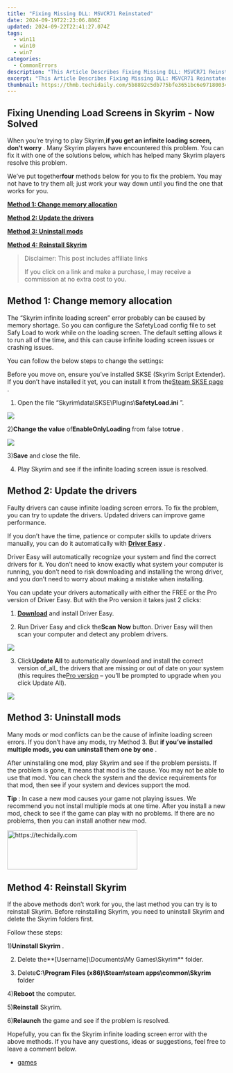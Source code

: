 ```yaml
---
title: "Fixing Missing DLL: MSVCR71 Reinstated"
date: 2024-09-19T22:23:06.886Z
updated: 2024-09-22T22:41:27.074Z
tags:
  - win11
  - win10
  - win7
categories:
  - CommonErrors
description: "This Article Describes Fixing Missing DLL: MSVCR71 Reinstated"
excerpt: "This Article Describes Fixing Missing DLL: MSVCR71 Reinstated"
thumbnail: https://thmb.techidaily.com/5b8892c5db775bfe3651bc6e97180034918a1871516139b779bbf46994cbed29.jpg
---
```


## Fixing Unending Load Screens in Skyrim - Now Solved

 When you’re trying to play Skyrim,**if you get an infinite loading screen, don’t worry** . Many Skyrim players have encountered this problem. You can fix it with one of the solutions below, which has helped many Skyrim players resolve this problem.  

 We’ve put together**four** methods below for you to fix the problem. You may not have to try them all; just work your way down until you find the one that works for you.  

[**Method 1: Change memory allocation**](#method1)

[**Method 2: Update the drivers**](#method2)

[**Method 3: Uninstall mods**](#method3)

[**Method 4: Reinstall Skyrim**](#method4)

>  Disclaimer: This post includes affiliate links
>
>  If you click on a link and make a purchase, I may receive a commission at no extra cost to you.
>

## Method 1: Change memory allocation

 The “Skyrim infinite loading screen” error probably can be caused by memory shortage. So you can configure the SafetyLoad config file to set Safy Load to work while on the loading screen. The default setting allows it to run all of the time, and this can cause infinite loading screen issues or crashing issues.  

 You can follow the below steps to change the settings:  

 Before you move on, ensure you’ve installed SKSE (Skyrim Script Extender). If you don’t have installed it yet, you can install it from the[Steam SKSE page](https://store.steampowered.com/app/365720/Skyrim%5FScript%5FExtender%5FSKSE/) .  

 1) Open the file “Skyrim\\data\\SKSE\\Plugins\\**SafetyLoad.ini** ”.

![](https://images.drivereasy.com/wp-content/uploads/2019/06/image-102.png)

 2)**Change the value** of**EnableOnlyLoading** from false to**true** .

![](https://images.drivereasy.com/wp-content/uploads/2019/06/image-103.png)

 3)**Save** and close the file.

 4) Play Skyrim and see if the infinite loading screen issue is resolved.  

## Method 2: Update the drivers

 Faulty drivers can cause infinite loading screen errors. To fix the problem, you can try to update the drivers. Updated drivers can improve game performance.  

 If you don’t have the time, patience or computer skills to update drivers manually, you can do it automatically with **[Driver Easy](https://tools.techidaily.com/drivereasy/download/)**  .

 Driver Easy will automatically recognize your system and find the correct drivers for it. You don’t need to know exactly what system your computer is running, you don’t need to risk downloading and installing the wrong driver, and you don’t need to worry about making a mistake when installing.

 You can update your drivers automatically with either the FREE or the Pro version of Driver Easy. But with the Pro version it takes just 2 clicks:

 1) **[Download](https://tools.techidaily.com/drivereasy/download/)** [](https://tools.techidaily.com/drivereasy/download/) and install Driver Easy.

 2) Run Driver Easy and click the**Scan Now** button. Driver Easy will then scan your computer and detect any problem drivers.

![](https://images.drivereasy.com/wp-content/uploads/2019/06/image-100.png)

 3) Click**Update All** to automatically download and install the correct version of_all_ the drivers that are missing or out of date on your system (this requires the[Pro version](https://tools.techidaily.com/drivereasy/download/) – you’ll be prompted to upgrade when you click Update All).

![](https://images.drivereasy.com/wp-content/uploads/2022/02/de-update-all-rtx-3080.jpg)

## Method 3: Uninstall mods

 Many mods or mod conflicts can be the cause of infinite loading screen errors. If you don’t have any mods, try Method 3\. But **if you’ve installed multiple mods, you can uninstall them one by one** .  

 After uninstalling one mod, play Skyrim and see if the problem persists. If the problem is gone, it means that mod is the cause. You may not be able to use that mod. You can check the system and the device requirements for that mod, then see if your system and devices support the mod.  

**Tip** : In case a new mod causes your game not playing issues. We recommend you not install multiple mods at one time. After you install a new mod, check to see if the game can play with no problems. If there are no problems, then you can install another new mod.

<!-- affiliate ads begin -->
<a href="https://aligracehair.sjv.io/c/5597632/2135414/19272" target="_top" id="2135414">
  <img src="//a.impactradius-go.com/display-ad/19272-2135414" border="0" alt="https://techidaily.com" width="300" height="90"/>
</a>
<img height="0" width="0" src="https://aligracehair.sjv.io/i/5597632/2135414/19272" style="position:absolute;visibility:hidden;" border="0" />
<!-- affiliate ads end -->

## Method 4: Reinstall Skyrim

 If the above methods don’t work for you, the last method you can try is to reinstall Skyrim. Before reinstalling Skyrim, you need to uninstall Skyrim and delete the Skyrim folders first.  

 Follow these steps:  

 1)**Uninstall Skyrim** .

 2) Delete the**\[Username\]\\Documents\\My Games\\Skyrim** folder.

 3) Delete**C:\\Program Files (x86)\\Steam\\steam apps\\common\\Skyrim** folder

 4)**Reboot** the computer.

 5)**Reinstall** Skyrim.

 6)**Relaunch** the game and see if the problem is resolved.  

 Hopefully, you can fix the Skyrim infinite loading screen error with the above methods. If you have any questions, ideas or suggestions, feel free to leave a comment below.  

* [games](https://tools.techidaily.com/drivereasy/download/)

<ins class="adsbygoogle"
     style="display:block"
     data-ad-format="autorelaxed"
     data-ad-client="ca-pub-7571918770474297"
     data-ad-slot="1223367746"></ins>

<ins class="adsbygoogle"
     style="display:block"
     data-ad-client="ca-pub-7571918770474297"
     data-ad-slot="8358498916"
     data-ad-format="auto"
     data-full-width-responsive="true"></ins>



